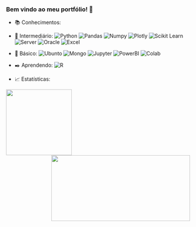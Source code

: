 ### Bem vindo ao meu portfólio! 👋

- :books: Conhecimentos:
- :floppy_disk: Intermediário:
![Python](https://img.shields.io/badge/Python-FFD43B?style=for-the-badge&logo=python&logoColor=darkblue)
![Pandas](https://img.shields.io/badge/Pandas-2C2D72?style=for-the-badge&logo=pandas&logoColor=white)
![Numpy](https://img.shields.io/badge/Numpy-777BB4?style=for-the-badge&logo=numpy&logoColor=white)
![Plotly](https://img.shields.io/badge/Plotly-239120?style=for-the-badge&logo=plotly&logoColor=white)
![Scikit Learn](https://img.shields.io/badge/scikit_learn-F7931E?style=for-the-badge&logo=scikit-learn&logoColor=white)
![Server](https://img.shields.io/badge/Microsoft%20SQL%20Sever-CC2927?style=for-the-badge&logo=microsoft%20sql%20server&logoColor=white)
![Oracle](https://img.shields.io/badge/Oracle-F80000?style=for-the-badge&logo=oracle&logoColor=black)
![Excel](https://img.shields.io/badge/Microsoft_Excel-217346?style=for-the-badge&logo=microsoft-excel&logoColor=white)
- :book: Básico:
![Ubunto](https://img.shields.io/badge/Ubuntu-E95420?style=for-the-badge&logo=ubuntu&logoColor=white)
![Mongo](https://img.shields.io/badge/MongoDB-white?style=for-the-badge&logo=mongodb&logoColor=4EA94B)
![Jupyter](https://img.shields.io/badge/Jupyter-F37626.svg?&style=for-the-badge&logo=Jupyter&logoColor=white)
![PowerBI](https://img.shields.io/badge/PowerBI-F2C811?style=for-the-badge&logo=Power%20BI&logoColor=black)
![Colab](https://img.shields.io/badge/Colab-F9AB00?style=for-the-badge&logo=googlecolab&color=525252)
- :black_nib: Aprendendo: 
![R](https://img.shields.io/badge/R-276DC3?style=for-the-badge&logo=r&logoColor=white)

- :chart_with_upwards_trend: Estatísticas:
<div>
  <a href="https://github.com/RenanBittencourt">
  <img height="180em" src="https://github-readme-stats.vercel.app/api?username=RenanBittencourt&show_icons=true&theme=dark&include_all_commits=true&count_private=true"/>
  <img align="right" height="180em" width="380" src="https://github-readme-stats.vercel.app/api/top-langs/?username=RenanBittencourt&layout=compact&langs_count=7&theme=dark"/>
</div>


